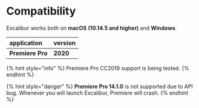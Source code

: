 # Compatibility

Excalibur works both on **macOS** **\(10.14.5 and higher\)** and **Windows**.

| application | version |
| :--- | :--- |
| **Premiere Pro** | **2020** |

{% hint style="info" %}
Premiere Pro CC2019 support is being tested.
{% endhint %}

{% hint style="danger" %}
**Premiere Pro 14.1.0** is not supported due to API bug. Whenever you will launch Excalibur, Premiere will crash.
{% endhint %}



